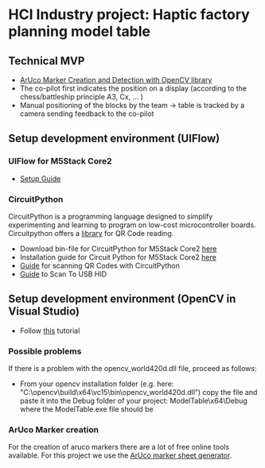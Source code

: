 ﻿# HCI Industry project: Haptic factory planning model table
## Technical MVP
  - [ArUco Marker Creation and Detection with OpenCV library](https://docs.opencv.org/4.x/d5/dae/tutorial_aruco_detection.html)
  - The co-pilot first indicates the position on a display (according to the chess/battleship principle A3, Cx, ... )
  - Manual positioning of the blocks by the team -> table is tracked by a camera sending feedback to the co-pilot
## Setup development environment (UIFlow)
### UIFlow for M5Stack Core2
- [Setup Guide](https://docs.m5stack.com/en/quick_start/core2/uiflow)
### CircuitPython
CircuitPython is a programming language designed to simplify experimenting and learning to program on low-cost microcontroller boards.
Circuitpython offers a [library](https://docs.circuitpython.org/en/latest/shared-bindings/qrio/index.html) for QR Code reading. 
- Download bin-file for CircuitPython for M5Stack Core2 [here](https://circuitpython.org/board/m5stack_core2/)
- Installation guide for Circuit Python for M5Stack Core2 [here](https://learn.adafruit.com/welcome-to-circuitpython/non-uf2-installation)
- [Guide](https://learn.adafruit.com/scan-qr-codes-with-circuitpython) for scanning QR Codes with CircuitPython
- [Guide](https://learn.adafruit.com/scan-qr-codes-with-circuitpython/scan-to-usb-hid) to Scan To USB HID
## Setup development environment (OpenCV in Visual Studio)
- Follow [this](https://subwaymatch.medium.com/adding-opencv-4-2-0-to-visual-studio-2019-project-in-windows-using-pre-built-binaries-93a851ed6141) tutorial
### Possible problems
If there is a problem with the opencv_world420d.dll file, proceed as follows:
- From your opencv installation folder (e.g. here: "C:\opencv\build\x64\vc15\bin\opencv_world420d.dll”) copy the file and paste it into the Debug folder of your project: ModelTable\x64\Debug where the ModelTable.exe file should be
### ArUco Marker creation
For the creation of aruco markers there are a lot of free online tools available. For this project we use the [ArUco marker sheet generator](https://fodi.github.io/arucosheetgen/).
